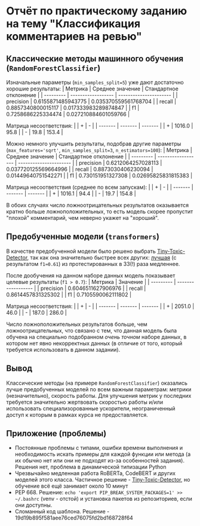 # Отчёт по практическому заданию на тему "Классификация комментариев на ревью"

## Классические методы машинного обучения (`RandomForestClassifier`)
Изначальные параметры (`min_samples_split=5`) уже дают достаточно хорошие результаты:
|  Метрика  |  Среднее значение  | Стандартное отклонение |
| --------- | ------------------ | ---------------------- |
| precision | 0.6155871485943775 |  0.035370559561768704  |
| recall    | 0.8857340800015117 |  0.017333983289874847  |
| f1        | 0.7258686225334474 |  0.027210884601059766  |

Матрица несоответствия:
|         |    +    |    -    |
| ------- | ------- | ------- |
|    +    |  1016.0 |    95.8 |
|    -    |    19.8 |   153.4 |

Можно немного улучшить результаты, подобрав другие параметры (`max_features='sqrt'`, `min_samples_split=3`,  `n_estimators=100`):
|  Метрика  |  Среднее значение  | Стандартное отклонение |
| --------- | ------------------ | ---------------------- |
| precision | 0.6212064257028113 |  0.037720125569664996  |
| recall    | 0.8873030406230094 |  0.01449640751542271   |
| f1        | 0.730151951327308  |  0.02695825831815383   |

Матрица несоответствия (среднее по всем запускам):
|         |    +    |    -    |
| ------- | ------- | ------- |
|    +    |  1016.1 |    94.4 |
|    -    |    19.7 |   154.8 |

В обоих случаях число ложноотрицательных результатов оказывается кратно больше ложноположительных, то есть модель скорее пропустит "плохой" комментарий, чем неверно укажет на "хороший".

## Предобученные модели (`transformers`)
В качестве предобученной модели было решено выбрать [Tiny-Toxic-Detector](https://huggingface.co/AssistantsLab/Tiny-Toxic-Detector), так как она значительно быстрее всех других: [лучшая](https://huggingface.co/JungleLee/bert-toxic-comment-classification) (с результатом `f1≈0.61`) из протестированных в 33(!) раза медленнее.

После дообучения на данном наборе данных модель показывает целевые результаты (`f1 > 0.7`):
|  Метрика  |      Значение      |
| --------- | ------------------ |
| precision | 0.6046511627906976 |
| recall    | 0.8614457831325302 |
| f1        | 0.7105590062111802 |

Матрица несоответствия:
|         |    +    |    -    |
| ------- | ------- | ------- |
|    +    |  2051.0 |    46.0 |
|    -    |   187.0 |   286.0 |

Число ложноположительных результатов больше, чем ложноотрицательных, что связано с тем, что данная модель была обучена на специально подобранном *очень точном* наборе данных, в котором нет явно некорректных данных (в отличие от того, который требуется использовать в данном задании).

## Вывод

Классические методы (на примере `RandomForestClassifier`) оказались лучше предобученных моделей по всем важным параметрам: метрики (незначительно), скорость работы. Для улучшения метрик у последних требуется значительно жертвовать скоростью работы и/или использовать специализорованные ускорители, неограниченный доступ к которым в рамках курса не предоставляется.

## Приложение (проблемы)
- Постоянные проблемы с типами, ошибки времени выполнения и необходимость искать примеры для каждой функции или метода (а их обычно нет или они не подходят из-за особенностей задания). Решения нет, проблема в динамической типизации Python
- Чрезвычайно медленная работа RoBERTa, CodeBERT и других моделей этого класса. Частичное решение - [Tiny-Toxic-Detector](https://huggingface.co/AssistantsLab/Tiny-Toxic-Detector), но обучение всё ещё занимает около 10 минут
- PEP 668. Решение: `echo 'export PIP_BREAK_SYSTEM_PACKAGES=1' >> ~/.bashrc` (venv - отстой) и установка пакетов из репозиториев, если они доступны.
- Сломанный код шаблона. Решение - 19d19b895f581aee76ced76075fd2bd168728f64
